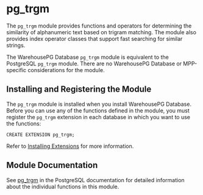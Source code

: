 # pg\_trgm 

The `pg_trgm` module provides functions and operators for determining the similarity of alphanumeric text based on trigram matching. The module also provides index operator classes that support fast searching for similar strings.

The WarehousePG Database `pg_trgm` module is equivalent to the PostgreSQL `pg_trgm` module. There are no WarehousePG Database or MPP-specific considerations for the module.

## <a id="topic_reg"></a>Installing and Registering the Module 

The `pg_trgm` module is installed when you install WarehousePG Database. Before you can use any of the functions defined in the module, you must register the `pg_trgm` extension in each database in which you want to use the functions:

```
CREATE EXTENSION pg_trgm;
```

Refer to [Installing Extensions](../../install_guide/install_extensions.html) for more information.

## <a id="topic_info"></a>Module Documentation 

See [pg\_trgm](https://www.postgresql.org/docs/12/pgtrgm.html) in the PostgreSQL documentation for detailed information about the individual functions in this module.

